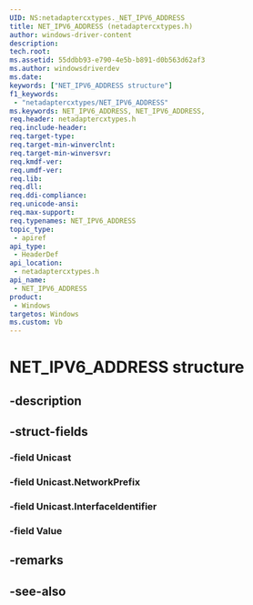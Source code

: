 ```yaml
---
UID: NS:netadaptercxtypes._NET_IPV6_ADDRESS
title: NET_IPV6_ADDRESS (netadaptercxtypes.h)
author: windows-driver-content
description: 
tech.root:
ms.assetid: 55ddbb93-e790-4e5b-b891-d0b563d62af3
ms.author: windowsdriverdev
ms.date: 
keywords: ["NET_IPV6_ADDRESS structure"]
f1_keywords:
 - "netadaptercxtypes/NET_IPV6_ADDRESS"
ms.keywords: NET_IPV6_ADDRESS, NET_IPV6_ADDRESS, 
req.header: netadaptercxtypes.h
req.include-header:
req.target-type:
req.target-min-winverclnt:
req.target-min-winversvr:
req.kmdf-ver:
req.umdf-ver:
req.lib:
req.dll:
req.ddi-compliance:
req.unicode-ansi:
req.max-support:
req.typenames: NET_IPV6_ADDRESS
topic_type: 
 - apiref
api_type: 
 - HeaderDef
api_location: 
 - netadaptercxtypes.h
api_name: 
 - NET_IPV6_ADDRESS
product: 
 - Windows
targetos: Windows
ms.custom: Vb
---
```


# NET_IPV6_ADDRESS structure

## -description


## -struct-fields

### -field Unicast
 
### -field Unicast.NetworkPrefix
 
### -field Unicast.InterfaceIdentifier
 
### -field Value
 

## -remarks

## -see-also
